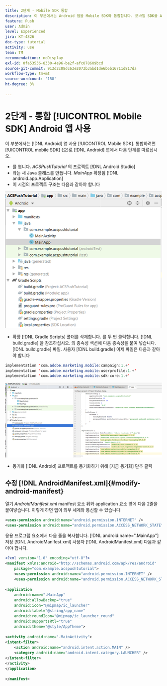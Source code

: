 ```yaml
---
title: 2단계 - Mobile SDK 통합
description: 이 부분에서는 Android 앱을 Mobile SDK와 통합합니다. 모바일 SDK를 Android 앱과 통합하려면
feature: Push
user: Admin
level: Experienced
jira: KT-4826
doc-type: tutorial
activity: use
team: TM
recommendations: noDisplay
exl-id: 0fa53536-8330-4e96-be2f-afc078609bcd
source-git-commit: 913d2c08dc63e2073b3abd1de6b6b16711d817da
workflow-type: tm+mt
source-wordcount: '158'
ht-degree: 3%

---
```


# 2단계 - 통합 [!UICONTROL Mobile SDK] Android 앱 사용

이 부분에서는 [!DNL Android] 앱 사용 [!UICONTROL Mobile SDK]. 통합하려면 [!UICONTROL mobile SDK] (으)로 [!DNL Android] 앱에서 다음 단계를 따르십시오.

* 를 엽니다. *ACSPushTutorial* 의 프로젝트 [!DNL Android Studio]
* 라는 새 Java 클래스를 만듭니다. *MainApp* 확장됨 [!DNL android.app.Application]
* 이 시점의 프로젝트 구조는 다음과 같아야 합니다

![main-app](assets/android-main-app.PNG)

* 확장 [!DNL Gradle Scripts] 폴더를 삭제합니다. 를 두 번 클릭합니다. [!DNL build.gradle] 을 참조하십시오. 의 종속성 섹션에 다음 종속성을 붙여 넣습니다. [!DNL build.gradle] 파일. 사용자 [!DNL build.gradle] 이제 파일은 다음과 같아야 합니다

<!--
Removed `{.line-numbers}` below
-->

```java
implementation 'com.adobe.marketing.mobile:campaign:1.+'
implementation 'com.adobe.marketing.mobile:userprofile:1.+'
implementation 'com.adobe.marketing.mobile:sdk-core:1.+'
```

![모듈 그래들](assets/module-build-gradle.PNG)

* 동기화 [!DNL Android] 프로젝트를 동기화하기 위해 [지금 동기화] 단추 클릭

## 수정 [!DNL AndroidManifest.xml]{#modify-android-manifest}

열기 *AndroidManifest.xml* manifest 요소 뒤와 application 요소 앞에 다음 2줄을 붙여넣습니다. 이렇게 하면 앱이 외부 세계와 통신할 수 있습니다

<!--
Removed `{.line-numbers}` below
-->

```xml
<uses-permission android:name="android.permission.INTERNET" />
<uses-permission android:name="android.permission.ACCESS_NETWORK_STATE" />
```

응용 프로그램 요소에서 다음 줄을 복사합니다.
[!DNL android:name=".MainApp"]
저장 [!DNL AndroidManifest.xml]
사용자 [!DNL AndroidManifest.xml] 다음과 같아야 합니다.

<!--
Removed `{.line-numbers}` below
-->

```xml
<?xml version="1.0" encoding="utf-8"?>
<manifest xmlns:android="http://schemas.android.com/apk/res/android"
    package="com.example.acspushtutorial">
    <uses-permission android:name="android.permission.INTERNET" />
    <uses-permission android:name="android.permission.ACCESS_NETWORK_STATE" />

<application
    android:name=".MainApp"
    android:allowBackup="true"
    android:icon="@mipmap/ic_launcher"
    android:label="@string/app_name"
    android:roundIcon="@mipmap/ic_launcher_round"
    android:supportsRtl="true"
    android:theme="@style/AppTheme">

<activity android:name=".MainActivity">
<intent-filter>
    <action android:name="android.intent.action.MAIN" />
    <category android:name="android.intent.category.LAUNCHER" />
</intent-filter>
</activity>
</application>

</manifest>
```
